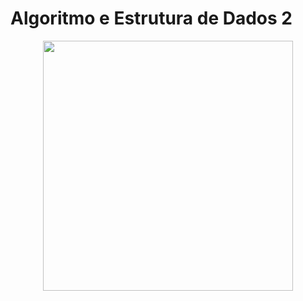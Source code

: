 # Algoritmo e Estrutura de Dados 2

<p align="center"><img src="https://1.bp.blogspot.com/-01ThfbHBmw4/WlC7rq65opI/AAAAAAAAHgs/5QWw8Vf4k-EPx6L5nfwEfbLnF6OW7D48wCLcBGAs/s1600/linguagem-c.png" width="400"></p>

